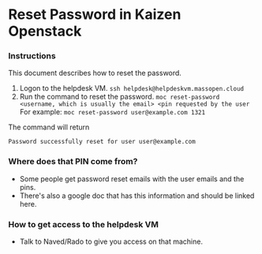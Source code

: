 # Reset Password in Kaizen Openstack

### Instructions
This document describes how to reset the password.
 1. Logon to the helpdesk VM.
`ssh helpdesk@helpdeskvm.massopen.cloud`
 1. Run the command to reset the password.
`moc reset-password <username, which is usually the email> <pin requested by the user`
For example:
`moc reset-password user@example.com 1321`

The command will return
```
Password successfully reset for user user@example.com
```

### Where does that PIN come from?
 -  Some people get password reset emails with the user emails and the pins.
 -  There's also a google doc that has this information and should be linked here.

### How to get access to the helpdesk VM
 -  Talk to Naved/Rado to give you access on that machine.
